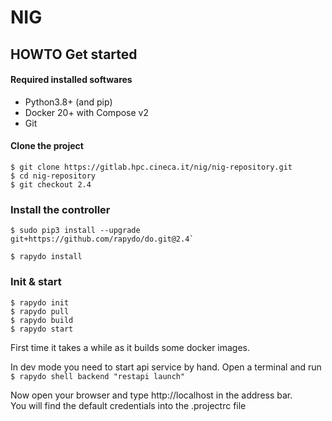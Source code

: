 # NIG

## HOWTO Get started

#### Required installed softwares

- Python3.8+ (and pip)
- Docker 20+ with Compose v2
- Git


#### Clone the project

```
$ git clone https://gitlab.hpc.cineca.it/nig/nig-repository.git
$ cd nig-repository
$ git checkout 2.4
```

### Install the controller

```
$ sudo pip3 install --upgrade git+https://github.com/rapydo/do.git@2.4`

$ rapydo install
```

### Init & start

```
$ rapydo init
$ rapydo pull
$ rapydo build
$ rapydo start
```

First time it takes a while as it builds some docker images.

In dev mode you need to start api service by hand. Open a terminal and run  
`$ rapydo shell backend "restapi launch"`

Now open your browser and type http://localhost in the address bar.  
You will find the default credentials into the .projectrc file

